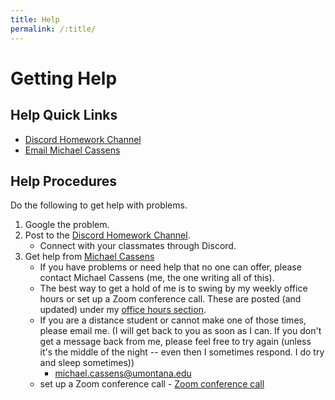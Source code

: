 ```yaml
---
title: Help
permalink: /:title/
---
```


# Getting Help

## Help Quick Links

- [Discord Homework Channel](https://discord.gg/WbYnJCtcs6)
- [Email Michael Cassens](mailto:michael.cassens@umontana.edu?subject=120%20Question)

## Help Procedures

Do the following to get help with problems.

1. Google the problem.
2. Post to the [Discord Homework Channel](https://discord.gg/WbYnJCtcs6).
    - Connect with your classmates through Discord.
3. Get help from [Michael Cassens]({{site.baseurl}}/instructors/)
    - If you have problems or need help that no one can offer, please contact Michael Cassens (me, the one writing all of this).
    - The best way to get a hold of me is to swing by my weekly office hours or set up a Zoom conference call. These are posted (and updated) under my [office hours section]({{site.baseurl}}/instructors/#office-hours). 
    - If you are a distance student or cannot make one of those times, please email me. (I will get back to you as soon as I can.  If you don't get a message back from me, please feel free to try again (unless it's the middle of the night -- even then I sometimes respond.  I do try and sleep sometimes))
        - [michael.cassens@umontana.edu](mailto:michael.cassens@umontana.edu?subject=120%20Question)
    - set up a Zoom conference call - [Zoom conference call](https://calendly.com/michael-cassens/120-meeting)



<!--
## Lab Hours

The "127 Media Arts Computer Lab" (McGill, 127) has open lab hours every weekday afternoon until 5 pm. During these lab hours, a graduate student is available to assist you with help or questions about this and other Media Arts courses. Please feel free to leverage this resource! The lab hours for this semester are as follows;


<div class="embed-responsive" style="padding-bottom:80%"><iframe class="embed-responsive-item" src="https://calendar.google.com/calendar/embed?mode=WEEK&amp;src=1s1tnc56cnjncqhreim65b7pi0%40group.calendar.google.com&ctz=America/Denver" frameborder="0" scrolling="no" allowfullscreen></iframe></div>
-->